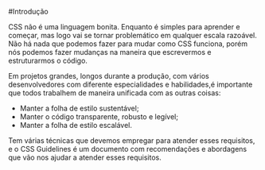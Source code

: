 #Introdução

CSS não é uma linguagem bonita. Enquanto é simples para aprender e começar, mas logo vai se tornar problemático em qualquer escala razoável. Não há nada que podemos fazer para mudar como CSS funciona, porém nós podemos fazer mudanças na maneira que escrevermos
e estruturarmos o código.

Em projetos grandes, longos durante a produção, com vários desenvolvedores com diferente especialidades e habilidades,é importante que todos trabalhem de maneira unificada com as outras coisas:

- Manter a folha de estilo sustentável;
- Manter o código transparente, robusto e legível;
- Manter a folha de estilo escalável.

Tem várias técnicas que devemos empregar para atender esses requisitos, e o CSS Guidelines é um documento com recomendações e abordagens que vão nos ajudar a atender esses requisitos.


